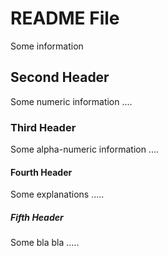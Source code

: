 # README File

Some information

## Second Header

Some numeric information ....   

### Third Header
Some alpha-numeric information ....

#### Fourth Header

Some explanations .....

##### Fifth Header

Some bla bla .....